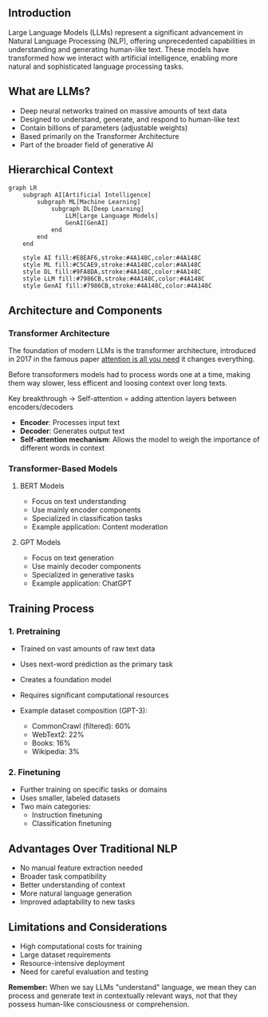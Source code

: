 ## Introduction
Large Language Models (LLMs) represent a significant advancement in Natural Language Processing (NLP), offering unprecedented capabilities in understanding and generating human-like text. These models have transformed how we interact with artificial intelligence, enabling more natural and sophisticated language processing tasks.

## What are LLMs?

- Deep neural networks trained on massive amounts of text data
- Designed to understand, generate, and respond to human-like text
- Contain billions of parameters (adjustable weights)
- Based primarily on the Transformer Architecture
- Part of the broader field of generative AI 



## Hierarchical Context

```mermaid
graph LR
    subgraph AI[Artificial Intelligence]
        subgraph ML[Machine Learning]
            subgraph DL[Deep Learning]
                LLM[Large Language Models]
                GenAI[GenAI]
            end
        end
    end

    style AI fill:#E8EAF6,stroke:#4A148C,color:#4A148C
    style ML fill:#C5CAE9,stroke:#4A148C,color:#4A148C
    style DL fill:#9FA8DA,stroke:#4A148C,color:#4A148C
    style LLM fill:#7986CB,stroke:#4A148C,color:#4A148C
    style GenAI fill:#7986CB,stroke:#4A148C,color:#4A148C
```

## Architecture and Components

### Transformer Architecture
The foundation of modern LLMs is the transformer architecture, introduced in 2017 in the famous paper [attention is all you need](../../resources/Attention_is_all_you_need.pdf) it changes everything. 

Before transoformers models had to process words one at a time, making them way slower, less efficent and loosing context over long texts. 

Key breakthrough -> Self-attention = adding attention layers between encoders/decoders

- **Encoder**: Processes input text
- **Decoder**: Generates output text
- **Self-attention mechanism**: Allows the model to weigh the importance of different words in context

### Transformer-Based Models

1. BERT Models
   - Focus on text understanding
   - Use mainly encoder components
   - Specialized in classification tasks
   - Example application: Content moderation

2. GPT Models
   - Focus on text generation
   - Use mainly decoder components
   - Specialized in generative tasks
   - Example application: ChatGPT

## Training Process

### 1. Pretraining
- Trained on vast amounts of raw text data
- Uses next-word prediction as the primary task
- Creates a foundation model
- Requires significant computational resources
- Example dataset composition (GPT-3):
	
	- CommonCrawl (filtered): 60%
	- WebText2: 22%
	- Books: 16%
	- Wikipedia: 3%

### 2. Finetuning
- Further training on specific tasks or domains
- Uses smaller, labeled datasets
- Two main categories:
  - Instruction finetuning
  - Classification finetuning

## Advantages Over Traditional NLP
- No manual feature extraction needed
- Broader task compatibility
- Better understanding of context
- More natural language generation
- Improved adaptability to new tasks

## Limitations and Considerations
- High computational costs for training
- Large dataset requirements
- Resource-intensive deployment
- Need for careful evaluation and testing


**Remember:** When we say LLMs "understand" language, we mean they can process and generate text in contextually relevant ways, not that they possess human-like consciousness or comprehension.
